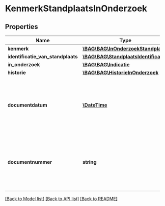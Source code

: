 # KenmerkStandplaatsInOnderzoek

## Properties
Name | Type | Description | Notes
------------ | ------------- | ------------- | -------------
**kenmerk** | [**\BAG\BAG\InOnderzoekStandplaats**](InOnderzoekStandplaats.md) |  | 
**identificatie_van_standplaats** | [**\BAG\BAG\StandplaatsIdentificatie**](StandplaatsIdentificatie.md) |  | 
**in_onderzoek** | [**\BAG\BAG\Indicatie**](Indicatie.md) |  | 
**historie** | [**\BAG\BAG\HistorieInOnderzoek**](HistorieInOnderzoek.md) |  | 
**documentdatum** | [**\DateTime**](\DateTime.md) | De datum van het document waarin de grondslag van het onderzoek wordt vastgelegd. Dit wordt vastgelegd in het attribuut documentdatum. | 
**documentnummer** | **string** | Het nummer van het document waarin de grondslag van het onderzoek wordt vastgelegd. Dit wordt vastgelegd in het attribuut documentnummer. | 

[[Back to Model list]](../../README.md#documentation-for-models) [[Back to API list]](../../README.md#documentation-for-api-endpoints) [[Back to README]](../../README.md)

